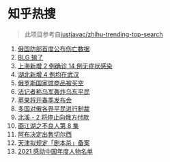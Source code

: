 # 知乎热搜

> 此项目参考自[justjavac/zhihu-trending-top-search](https://github.com/justjavac/zhihu-trending-top-search/blob/main/utils.ts)

<!-- BEGIN -->
  <!-- 最后更新时间:Fri Mar 04 2022 22:09:19 GMT+0000 (Coordinated Universal Time) -->
  1. [俄国防部首度公布伤亡数据](https://www.zhihu.com/search?q=俄乌冲突伤亡数据)
1. [BLG 输了](https://www.zhihu.com/search?q=blg)
1. [上海新增 2 例确诊 14 例无症状感染](https://www.zhihu.com/search?q=上海疫情)
1. [湖北新增 4 例均在武汉](https://www.zhihu.com/search?q=湖北疫情)
1. [俄罗斯国家馆商品被买空](https://www.zhihu.com/search?q=俄罗斯国家馆商品卖空)
1. [法记者称乌军轰炸乌东平民](https://www.zhihu.com/search?q=法记者称乌军轰炸乌东平民)
1. [苹果将开春季发布会](https://www.zhihu.com/search?q=苹果春季发布会)
1. [多国对俄各界平民进行制裁](https://www.zhihu.com/search?q=各界制裁俄罗斯)
1. [北溪 - 2 将停止向俄方付款](https://www.zhihu.com/search?q=北溪-2)
1. [画江湖之不良人第 8 集](https://www.zhihu.com/search?q=画江湖之不良人)
1. [阿布决定出售切尔西](https://www.zhihu.com/search?q=切尔西)
1. [天津拟规定「剧本杀」备案](https://www.zhihu.com/search?q=剧本杀)
1. [2021 感动中国年度人物名单](https://www.zhihu.com/search?q=感动中国年度人物)
  <!-- END -->